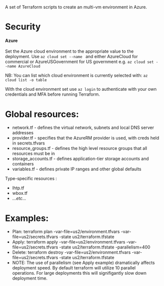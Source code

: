 A set of Terraform scripts to create an multi-vm environment in Azure.

Security
========

#### Azure
Set the Azure cloud environment  to the appropriate value to the deployment.
Use `az cloud set --name ` and either AzureCloud for commercial or AzureUSGovernment for US government
e.g.
```az cloud set --name AzureCloud```

NB: You can list which cloud environment is currently selected with:
```az cloud list -o table```

With the cloud environment set use `az login` to authenticate with your own credentials and MFA before running Terraform. 

Global resources:
=====

* network.tf - defines the virtual network, subnets and local DNS server addresses
* provider.tf - specifies that the AzureRM provider is used, with creds held in secrets.tfvars
* resource_groups.tf - defines the high level resource groups that all resources must be in
* storage_accounts.tf - defines application-tier storage accounts and containers
* variables.tf - defines private IP ranges and other global defaults


Type-specific resources <environment>:

* lhtp.tf
* wbox.tf
* _...etc..._

Examples:
=====

* Plan: terraform plan -var-file=us2/environment.tfvars -var-file=us2/secrets.tfvars -state us2/terraform.tfstate
* Apply: terraform apply -var-file=us2/environment.tfvars -var-file=us2/secrets.tfvars -state us2/terraform.tfstate -parallelism=400  
* Delete: terraform destroy -var-file=us2/environment.tfvars -var-file=us2/secrets.tfvars -state us2/terraform.tfstate
* NOTE:  The use of parallelism (see Apply example) dramatically affects deployment speed.  By default terraform will utilize 10 parallel operations.  For large deployments this will signifigantly slow down deployment time. 